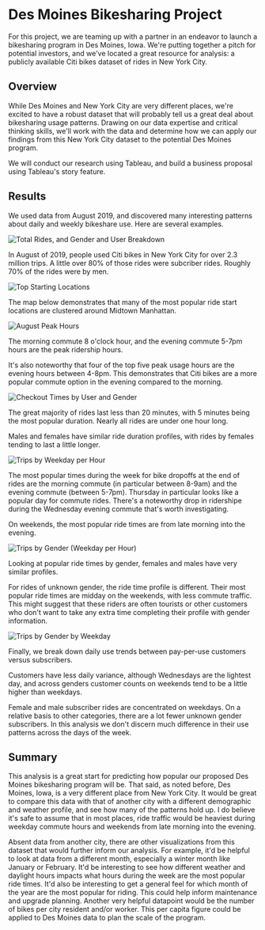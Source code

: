 # Des Moines Bikesharing Project
For this project, we are teaming up with a partner in an endeavor to launch a bikesharing program in Des Moines, Iowa. We're putting together a pitch for potential investors, and we've located a great resource for analysis: a publicly available Citi bikes dataset of rides in New York City. 

## Overview
While Des Moines and New York City are very different places, we're excited to have a robust dataset that will probably tell us a great deal about bikesharing usage patterns. Drawing on our data expertise and critical thinking skills, we'll work with the data and determine how we can apply our findings from this New York City dataset to the potential Des Moines program.

We will conduct our research using Tableau, and build a business proposal using Tableau's story feature.

## Results
We used data from August 2019, and discovered many interesting patterns about daily and weekly bikeshare use. Here are several examples.

![Total Rides, and Gender and User Breakdown](https://github.com/flowersmichael/bikesharing/blob/main/Total%20Rides%2C%20Gender%20and%20User%20Breakdown.png)

In August of 2019, people used Citi bikes in New York City for over 2.3 million trips. A little over 80% of those rides were subcriber rides. Roughly 70% of the rides were by men.


![Top Starting Locations](https://github.com/flowersmichael/bikesharing/blob/main/Top%20Starting%20Locations.png)

The map below demonstrates that many of the most popular ride start locations are clustered around Midtown Manhattan.


![August Peak Hours](https://github.com/flowersmichael/bikesharing/blob/main/August%20Peak%20Hours.png)

The morning commute 8 o'clock hour, and the evening commute 5-7pm hours are the peak ridership hours.

It's also noteworthy that four of the top five peak usage hours are the evening hours between 4-8pm. This demonstrates that Citi bikes are a more popular commute option in the evening compared to the morning.


![Checkout Times by User and Gender](https://github.com/flowersmichael/bikesharing/blob/main/Checkout%20Times%20by%20User%20and%20Gender.png)

The great majority of rides last less than 20 minutes, with 5 minutes being the most popular duration. Nearly all rides are under one hour long.

Males and females have similar ride duration profiles, with rides by females tending to last a little longer.


![Trips by Weekday per Hour](https://github.com/flowersmichael/bikesharing/blob/main/Trips%20by%20Weekday%20per%20Hour.png)

The most popular times during the week for bike dropoffs at the end of rides are the morning commute (in particular between 8-9am) and the evening commute (between 5-7pm). Thursday in particular looks like a popular day for commute rides. There's a noteworthy drop in ridershipe during the Wednesday evening commute that's worth investigating.

On weekends, the most popular ride times are from late morning into the evening.


![Trips by Gender (Weekday per Hour)](https://github.com/flowersmichael/bikesharing/blob/main/Trips%20by%20Gender%20(Weekday%20per%20Hour).png)

Looking at popular ride times by gender, females and males have very similar profiles.

For rides of unknown gender, the ride time profile is different. Their most popular ride times are midday on the weekends, with less commute traffic. This might suggest that these riders are often tourists or other customers who don't want to take any extra time completing their profile with gender information.

![Trips by Gender by Weekday](https://github.com/flowersmichael/bikesharing/blob/main/User%20Trips%20by%20Gender%20by%20Weekday.png)

Finally, we break down daily use trends between pay-per-use customers versus subscribers.

Customers have less daily variance, although Wednesdays are the lightest day, and across genders  customer counts on weekends tend to be a little higher than weekdays.

Female and male subscriber rides are concentrated on weekdays. On a relative basis to other categories, there are a lot fewer unknown gender subscribers. In this analysis we don't discern much difference in their use patterns across the days of the week.


## Summary
This analysis is a great start for predicting how popular our proposed Des Moines bikesharing program will be. That said, as noted before, Des Moines, Iowa, is a very different place from New York City. It would be great to compare this data with that of another city with a different demographic and weather profile, and see how many of the patterns hold up. I do believe it's safe to assume that in most places, ride traffic would be heaviest during weekday commute hours and weekends from late morning into the evening.

Absent data from another city, there are other visualizations from this dataset that would further inform our analysis. For example, it'd be helpful to look at data from a different month, especially a winter month like January or February. It'd be interesting to see how different weather and daylight hours impacts what hours during the week are the most popular ride times. It'd also be interesting to get a general feel for which month of the year are the most popular for riding. This could help inform maintenance and upgrade planning. Another very helpful datapoint would be the number of bikes per city resident and/or worker. This per capita figure could be applied to Des Moines data to plan the scale of the program.






